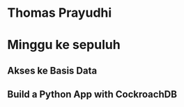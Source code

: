 # Thomas Prayudhi
# Minggu ke sepuluh

## Akses ke Basis Data

## Build a Python App with CockroachDB

